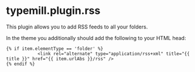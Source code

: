 # typemill.plugin.rss

This plugin allows you to add RSS feeds to all your folders. 

In the theme you additionally should add the following to your HTML head:

```
{% if item.elementType == 'folder' %}
			<link rel="alternate" type="application/rss+xml" title="{{ title }}" href="{{ item.urlAbs }}/rss" />
{% endif %}
```
